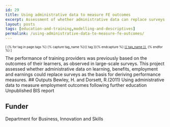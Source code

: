 ```yaml
---
id: 29
title: Using administrative data to measure FE outcomes
excerpt: Assessment of whether administrative data can replace surveys used to measure labour market outcomes from training
layout: posts
tags: [education-and-training,modelling-and-descriptives]
permalink: /using-administrative-data-to-measure-fe-outcomes/
---
```

<div>
  <p style="font-size:.7em;">
    [
    {% for tag in page.tags %}
      {% capture tag_name %}{{ tag }}{% endcapture %}
      <a href="/{{ tag_name }}"><nobr>{{ tag_name }}</nobr>&nbsp;</a>
    {% endfor %}
    ]
  </p>
</div>
The performance of training providers was previously based on the outcomes of their learners, as observed in large-scale surveys.  This project assessed whether administrative data on learning, benefits, employment and earnings could replace surveys as the basis for deriving performance measures.
## Outputs
Bewley, H. and Dorsett, R.(2011) Using administrative data to measure employment outcomes following further education Unpublished BIS report

## Funder
Department for Business, Innovation and Skills
